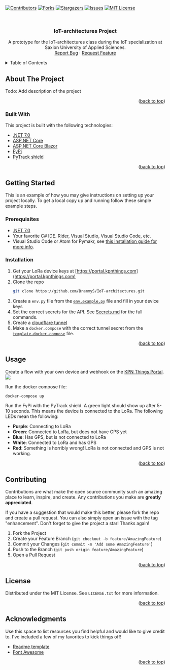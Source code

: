 <!-- Improved compatibility of back to top link: See: https://github.com/othneildrew/Best-README-Template/pull/73 -->
<a name="readme-top"></a>
<!--
*** Thanks for checking out the Best-README-Template. If you have a suggestion
*** that would make this better, please fork the repo and create a pull request
*** or simply open an issue with the tag "enhancement".
*** Don't forget to give the project a star!
*** Thanks again! Now go create something AMAZING! :D
-->



<!-- PROJECT SHIELDS -->
<!--
*** I'm using markdown "reference style" links for readability.
*** Reference links are enclosed in brackets [ ] instead of parentheses ( ).
*** See the bottom of this document for the declaration of the reference variables
*** for contributors-url, forks-url, etc. This is an optional, concise syntax you may use.
*** https://www.markdownguide.org/basic-syntax/#reference-style-links
-->
[![Contributors][contributors-shield]][contributors-url]
[![Forks][forks-shield]][forks-url]
[![Stargazers][stars-shield]][stars-url]
[![Issues][issues-shield]][issues-url]
[![MIT License][license-shield]][license-url]



<!-- PROJECT LOGO -->
<br />
<div align="center">
  <h3 align="center">IoT-architectures Project</h3>

  <p align="center">
    A prototype for the IoT-architectures class during the IoT specialization at Saxion University of Applied Sciences.
    <br />
    <a href="https://github.com/BrammyS/IoT-architectures/issues">Report Bug</a>
    ·
    <a href="https://github.com/BrammyS/IoT-architectures/issues">Request Feature</a>
  </p>
</div>



<!-- TABLE OF CONTENTS -->
<details>
  <summary>Table of Contents</summary>
  <ol>
    <li>
      <a href="#about-the-project">About The Project</a>
      <ul>
        <li><a href="#built-with">Built With</a></li>
      </ul>
    </li>
    <li>
      <a href="#getting-started">Getting Started</a>
      <ul>
        <li><a href="#prerequisites">Prerequisites</a></li>
        <li><a href="#installation">Installation</a></li>
      </ul>
    </li>
    <li><a href="#usage">Usage</a></li>
    <li><a href="#roadmap">Roadmap</a></li>
    <li><a href="#contributing">Contributing</a></li>
    <li><a href="#license">License</a></li>
    <li><a href="#contact">Contact</a></li>
    <li><a href="#acknowledgments">Acknowledgments</a></li>
  </ol>
</details>

<!-- ABOUT THE PROJECT -->
## About The Project
Todo: Add description of the project

<p align="right">(<a href="#readme-top">back to top</a>)</p>


### Built With

This project is built with the following technologies:
* [.NET 7.0](https://dotnet.microsoft.com/)
* [ASP.NET Core](https://dotnet.microsoft.com/apps/aspnet)
* [ASP.NET Core Blazor](https://dotnet.microsoft.com/apps/aspnet/web-apps/blazor)
* [FyPi](https://docs.pycom.io/datasheets/development/fipy/)
* [PyTrack shield](https://docs.pycom.io/datasheets/expansionboards/pytrack/)

<p align="right">(<a href="#readme-top">back to top</a>)</p>

<!-- GETTING STARTED -->
## Getting Started

This is an example of how you may give instructions on setting up your project locally.
To get a local copy up and running follow these simple example steps.

### Prerequisites

* [.NET 7.0](https://dotnet.microsoft.com/en-us/download/dotnet/7.0)
* Your favorite C# IDE. Rider, Visual Studio, Visual Studio Code, etc.
* Visual Studio Code or Atom for Pymakr, see [this installation guide for more info](https://docs.pycom.io/gettingstarted/).


### Installation

1. Get your LoRa device keys at [https://portal.kpnthings.com](https://portal.kpnthings.com)
2. Clone the repo
   ```sh
   git clone https://github.com/BrammyS/IoT-architectures.git
   ```
3. Create a `env.py` file from the [`env.example.py`](https://github.com/BrammyS/IoT-architectures/blob/main/src/firmware/env.template.py) file and fill in your device keys
4. Set the correct secrets for the API. See [Secrets.md](https://github.com/BrammyS/IoT-architectures/blob/main/Solution%20items/Secrets.md) for the full commands.
5. Create a [cloudflare tunnel](https://developers.cloudflare.com/cloudflare-one/connections/connect-networks/get-started/)
6. Make a `docker.compose` with the correct tunnel secret from the [`template.docker.compose`](https://github.com/BrammyS/IoT-architectures/blob/main/Solution%20items/template.docker-compose.yaml) file.

<p align="right">(<a href="#readme-top">back to top</a>)</p>


<!-- USAGE EXAMPLES -->
## Usage

Create a flow with your own device and webhook on the [KPN Things Portal](https://portal.kpnthings.com).
![](https://cdn.brammys.com/2023/10/A1m2OzEYHnecXrUg5e4Dr5JabwhfbOJvx8GYgF4NdvRKjlt9kEvquJalQAJAcVDs.png)

Run the docker compose file:
```sh
docker-compose up
```

Run the FyPi with the PyTrack shield. A green light should show up after 5-10 seconds.
This means the device is connected to the LoRa.
The following LEDs mean the following:
* **Purple**: Connecting to LoRa
* **Green**: Connected to LoRa, but does not have GPS yet
* **Blue**: Has GPS, but is not connected to LoRa
* **White**: Connected to LoRa and has GPS
* **Red**: Something is horribly wrong! LoRa is not connected and GPS is not working.

<p align="right">(<a href="#readme-top">back to top</a>)</p>


<!-- CONTRIBUTING -->
## Contributing

Contributions are what make the open source community such an amazing place to learn, inspire, and create. Any contributions you make are **greatly appreciated**.

If you have a suggestion that would make this better, please fork the repo and create a pull request. You can also simply open an issue with the tag "enhancement".
Don't forget to give the project a star! Thanks again!

1. Fork the Project
2. Create your Feature Branch (`git checkout -b feature/AmazingFeature`)
3. Commit your Changes (`git commit -m 'Add some AmazingFeature'`)
4. Push to the Branch (`git push origin feature/AmazingFeature`)
5. Open a Pull Request

<p align="right">(<a href="#readme-top">back to top</a>)</p>


<!-- LICENSE -->
## License

Distributed under the MIT License. See `LICENSE.txt` for more information.

<p align="right">(<a href="#readme-top">back to top</a>)</p>

<!-- ACKNOWLEDGMENTS -->
## Acknowledgments

Use this space to list resources you find helpful and would like to give credit to. I've included a few of my favorites to kick things off!

* [Readme template](https://github.com/othneildrew/Best-README-Template)
* [Font Awesome](https://fontawesome.com)

<p align="right">(<a href="#readme-top">back to top</a>)</p>



<!-- MARKDOWN LINKS & IMAGES -->
<!-- https://www.markdownguide.org/basic-syntax/#reference-style-links -->
[contributors-shield]: https://img.shields.io/github/contributors/BrammyS/IoT-architectures.svg?style=for-the-badge
[contributors-url]: https://github.com/BrammyS/IoT-architectures/graphs/contributors
[forks-shield]: https://img.shields.io/github/forks/BrammyS/IoT-architectures.svg?style=for-the-badge
[forks-url]: https://github.com/BrammyS/IoT-architectures/network/members
[stars-shield]: https://img.shields.io/github/stars/BrammyS/IoT-architectures.svg?style=for-the-badge
[stars-url]: https://github.com/BrammyS/IoT-architectures/stargazers
[issues-shield]: https://img.shields.io/github/issues/BrammyS/IoT-architectures.svg?style=for-the-badge
[issues-url]: https://github.com/BrammyS/IoT-architectures/issues
[license-shield]: https://img.shields.io/github/license/BrammyS/IoT-architectures.svg?style=for-the-badge
[license-url]: https://github.com/BrammyS/IoT-architectures/blob/master/LICENSE.txt